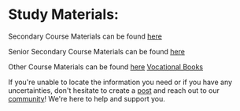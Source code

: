 # Study Materials:
Secondary Course Materials can be found [here](https://nios.ac.in/online-course-material/secondary-courses.aspx)

Senior Secondary Course Materials can be found [here](https://nios.ac.in/online-course-material/sr-secondary-courses.aspx)

Other Course Materials can be found [here](https://nios.ac.in/online-course-material/)
 [Vocational Books](https://drive.google.com/drive/folders/10yjMKD5XLDjPqNbYba6V1nL-EvabkRTi)

If you're unable to locate the information you need or if you have any uncertainties, don't hesitate to create a [post](https://www.reddit.com/r/NIOS_Students/submit) and reach out to our [community](Get_Help)! We're here to help and support you.